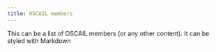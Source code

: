 ```yaml
---
title: OSCAIL members
---
```

This can be a list of OSCAIL members (or any other content).
It can be styled with Markdown
